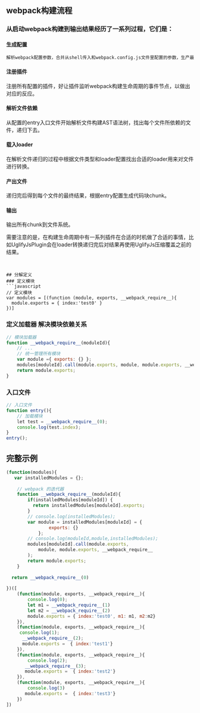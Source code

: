 

## webpack构建流程




### 从启动webpack构建到输出结果经历了一系列过程，它们是：
#### 生成配置
```txt
解析webpack配置参数，合并从shell传入和webpack.config.js文件里配置的参数，生产最后的配置结果。
```
#### 注册插件
注册所有配置的插件，好让插件监听webpack构建生命周期的事件节点，以做出对应的反应。

#### 解析文件依赖
从配置的entry入口文件开始解析文件构建AST语法树，找出每个文件所依赖的文件，递归下去。

#### 载入loader
在解析文件递归的过程中根据文件类型和loader配置找出合适的loader用来对文件进行转换。

#### 产出文件
递归完后得到每个文件的最终结果，根据entry配置生成代码块chunk。

#### 输出
输出所有chunk到文件系统。
	
需要注意的是，在构建生命周期中有一系列插件在合适的时机做了合适的事情，比如UglifyJsPlugin会在loader转换递归完后对结果再使用UglifyJs压缩覆盖之前的结果。
```


## 分解定义
### 定义模块
```javascript
// 定义模块
var modules = [(function (module, exports, __webpack_require__){
  module.exports = { index:'test0' }
})]
```

### 定义加载器 解决模块依赖关系
```javascript
// 模块加载器
function __webpack_require__(moduleId){
    // ... 
  	// 统一管理所有模块
    var module ={ exports: {} };
  	modules[moduleId].call(module.exports, module, module.exports, __webpack_require__);
  	return module.exports;
}
```

### 入口文件
```javascript
// 入口文件
function entry(){
    // 加载模块
    let test = __webpack_require__(0);
  	console.log(test.index);
}
entry();
```


## 完整示例	
```javascript
(function(modules){
   var installedModules = {};
  
  	// webpack 的迭代器
    function __webpack_require__(moduleId){
 		if(installedModules[moduleId]) {
          return installedModules[moduleId].exports;
        }
      	// console.log(installedModules);
 		var module = installedModules[moduleId] = {
 				exports: {}
			};
      	// console.log(moduleId,module,installedModules);
  	 	modules[moduleId].call(module.exports,
        	module, module.exports, __webpack_require__
        );
     	return module.exports;
    }
  
  return __webpack_require__(0)
  
})([
  	(function(module, exports, __webpack_require__){
      	console.log(0); 
        let m1 = __webpack_require__(1)
        let m2 = __webpack_require__(2)
      	module.exports = { index:'test0', m1: m1, m2:m2}
    }), 
  	(function(module, exports, __webpack_require__){
     console.log(1); 
      __webpack_require__(2);
      module.exports =  { index:'test1'}
    }), 
  	(function(module, exports, __webpack_require__){
        console.log(2);
       __webpack_require__(3);
       module.exports =  { index:'test2'}
    }), 
    (function(module, exports, __webpack_require__){
        console.log(3)
       module.exports =  { index:'test3'}
    })
])
```
